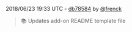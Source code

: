 2018/06/23 19:33 UTC - [db78584](https://github.com/hassio-addons/addon-octobox/commit/db785841c9e34b0a39eddb812edfe1d961554c1b) by [@frenck](https://github.com/frenck)
> :books: Updates add-on README template file 

